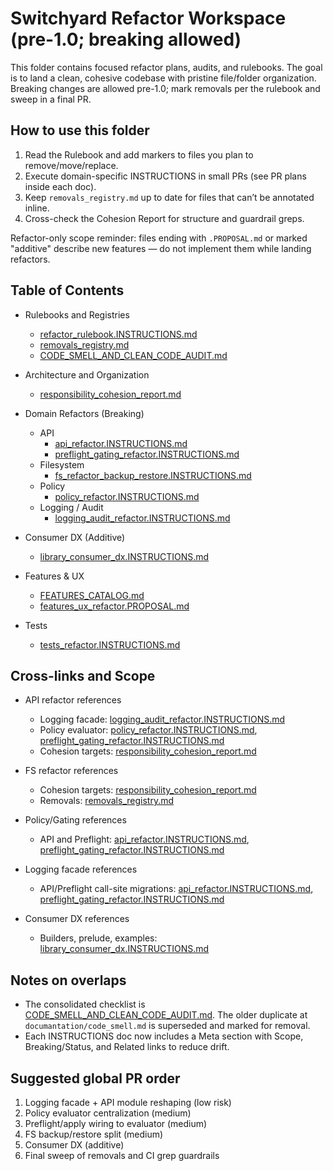 # Switchyard Refactor Workspace (pre-1.0; breaking allowed)

This folder contains focused refactor plans, audits, and rulebooks. The goal is to land a clean, cohesive codebase with pristine file/folder organization. Breaking changes are allowed pre-1.0; mark removals per the rulebook and sweep in a final PR.

## How to use this folder

1) Read the Rulebook and add markers to files you plan to remove/move/replace.
2) Execute domain-specific INSTRUCTIONS in small PRs (see PR plans inside each doc).
3) Keep `removals_registry.md` up to date for files that can’t be annotated inline.
4) Cross-check the Cohesion Report for structure and guardrail greps.

Refactor-only scope reminder: files ending with `.PROPOSAL.md` or marked "additive" describe new features — do not implement them while landing refactors.

## Table of Contents

- Rulebooks and Registries
  - [refactor_rulebook.INSTRUCTIONS.md](./refactor_rulebook.INSTRUCTIONS.md)
  - [removals_registry.md](./removals_registry.md)
  - [CODE_SMELL_AND_CLEAN_CODE_AUDIT.md](./CODE_SMELL_AND_CLEAN_CODE_AUDIT.md)

- Architecture and Organization
  - [responsibility_cohesion_report.md](./responsibility_cohesion_report.md)

- Domain Refactors (Breaking)
  - API
    - [api_refactor.INSTRUCTIONS.md](./api_refactor.INSTRUCTIONS.md)
    - [preflight_gating_refactor.INSTRUCTIONS.md](./preflight_gating_refactor.INSTRUCTIONS.md)
  - Filesystem
    - [fs_refactor_backup_restore.INSTRUCTIONS.md](./fs_refactor_backup_restore.INSTRUCTIONS.md)
  - Policy
    - [policy_refactor.INSTRUCTIONS.md](./policy_refactor.INSTRUCTIONS.md)
  - Logging / Audit
    - [logging_audit_refactor.INSTRUCTIONS.md](./logging_audit_refactor.INSTRUCTIONS.md)

- Consumer DX (Additive)
  - [library_consumer_dx.INSTRUCTIONS.md](./library_consumer_dx.INSTRUCTIONS.md)

- Features & UX
  - [FEATURES_CATALOG.md](./FEATURES_CATALOG.md)
  - [features_ux_refactor.PROPOSAL.md](./features_ux_refactor.PROPOSAL.md)

- Tests
  - [tests_refactor.INSTRUCTIONS.md](./tests_refactor.INSTRUCTIONS.md)

## Cross-links and Scope

- API refactor references
  - Logging facade: [logging_audit_refactor.INSTRUCTIONS.md](./logging_audit_refactor.INSTRUCTIONS.md)
  - Policy evaluator: [policy_refactor.INSTRUCTIONS.md](./policy_refactor.INSTRUCTIONS.md), [preflight_gating_refactor.INSTRUCTIONS.md](./preflight_gating_refactor.INSTRUCTIONS.md)
  - Cohesion targets: [responsibility_cohesion_report.md](./responsibility_cohesion_report.md)

- FS refactor references
  - Cohesion targets: [responsibility_cohesion_report.md](./responsibility_cohesion_report.md)
  - Removals: [removals_registry.md](./removals_registry.md)

- Policy/Gating references
  - API and Preflight: [api_refactor.INSTRUCTIONS.md](./api_refactor.INSTRUCTIONS.md), [preflight_gating_refactor.INSTRUCTIONS.md](./preflight_gating_refactor.INSTRUCTIONS.md)

- Logging facade references
  - API/Preflight call-site migrations: [api_refactor.INSTRUCTIONS.md](./api_refactor.INSTRUCTIONS.md), [preflight_gating_refactor.INSTRUCTIONS.md](./preflight_gating_refactor.INSTRUCTIONS.md)

- Consumer DX references
  - Builders, prelude, examples: [library_consumer_dx.INSTRUCTIONS.md](./library_consumer_dx.INSTRUCTIONS.md)

## Notes on overlaps

- The consolidated checklist is [CODE_SMELL_AND_CLEAN_CODE_AUDIT.md](./CODE_SMELL_AND_CLEAN_CODE_AUDIT.md). The older duplicate at `documantation/code_smell.md` is superseded and marked for removal.
- Each INSTRUCTIONS doc now includes a Meta section with Scope, Breaking/Status, and Related links to reduce drift.

## Suggested global PR order

1) Logging facade + API module reshaping (low risk)
2) Policy evaluator centralization (medium)
3) Preflight/apply wiring to evaluator (medium)
4) FS backup/restore split (medium)
5) Consumer DX (additive)
6) Final sweep of removals and CI grep guardrails
